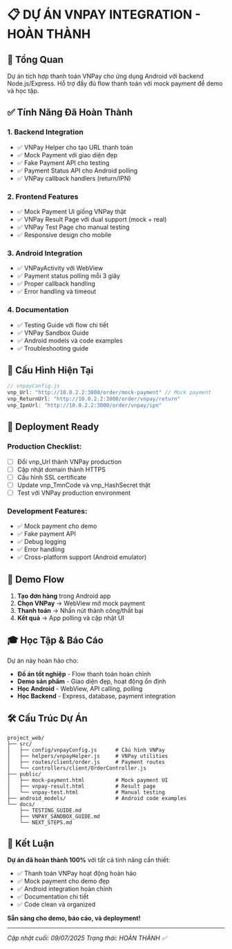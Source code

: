# 📋 DỰ ÁN VNPAY INTEGRATION - HOÀN THÀNH

## 🎯 Tổng Quan
Dự án tích hợp thanh toán VNPay cho ứng dụng Android với backend Node.js/Express. Hỗ trợ đầy đủ flow thanh toán với mock payment để demo và học tập.

## ✅ Tính Năng Đã Hoàn Thành

### 1. **Backend Integration**
- ✅ VNPay Helper cho tạo URL thanh toán
- ✅ Mock Payment với giao diện đẹp
- ✅ Fake Payment API cho testing
- ✅ Payment Status API cho Android polling
- ✅ VNPay callback handlers (return/IPN)

### 2. **Frontend Features**
- ✅ Mock Payment UI giống VNPay thật
- ✅ VNPay Result Page với dual support (mock + real)
- ✅ VNPay Test Page cho manual testing
- ✅ Responsive design cho mobile

### 3. **Android Integration**
- ✅ VNPayActivity với WebView
- ✅ Payment status polling mỗi 3 giây
- ✅ Proper callback handling
- ✅ Error handling và timeout

### 4. **Documentation**
- ✅ Testing Guide với flow chi tiết
- ✅ VNPay Sandbox Guide
- ✅ Android models và code examples
- ✅ Troubleshooting guide

## 🔧 Cấu Hình Hiện Tại

```javascript
// vnpayConfig.js
vnp_Url: "http://10.0.2.2:3000/order/mock-payment" // Mock payment
vnp_ReturnUrl: "http://10.0.2.2:3000/order/vnpay/return"
vnp_IpnUrl: "http://10.0.2.2:3000/order/vnpay/ipn"
```

## 🚀 Deployment Ready

### Production Checklist:
- [ ] Đổi vnp_Url thành VNPay production
- [ ] Cập nhật domain thành HTTPS
- [ ] Cấu hình SSL certificate
- [ ] Update vnp_TmnCode và vnp_HashSecret thật
- [ ] Test với VNPay production environment

### Development Features:
- ✅ Mock payment cho demo
- ✅ Fake payment API
- ✅ Debug logging
- ✅ Error handling
- ✅ Cross-platform support (Android emulator)

## 📱 Demo Flow

1. **Tạo đơn hàng** trong Android app
2. **Chọn VNPay** → WebView mở mock payment
3. **Thanh toán** → Nhấn nút thành công/thất bại
4. **Kết quả** → App polling và cập nhật UI

## 🎓 Học Tập & Báo Cáo

Dự án này hoàn hảo cho:
- **Đồ án tốt nghiệp** - Flow thanh toán hoàn chỉnh
- **Demo sản phẩm** - Giao diện đẹp, hoạt động ổn định
- **Học Android** - WebView, API calling, polling
- **Học Backend** - Express, database, payment integration

## 🛠️ Cấu Trúc Dự Án

```
project_web/
├── src/
│   ├── config/vnpayConfig.js      # Cấu hình VNPay
│   ├── helpers/vnpayHelper.js     # VNPay utilities
│   ├── routes/client/order.js     # Payment routes
│   └── controllers/client/OrderController.js
├── public/
│   ├── mock-payment.html          # Mock payment UI
│   ├── vnpay-result.html          # Result page
│   └── vnpay-test.html            # Manual testing
├── android_models/                # Android code examples
└── docs/
    ├── TESTING_GUIDE.md
    ├── VNPAY_SANDBOX_GUIDE.md
    └── NEXT_STEPS.md
```

## 🎉 Kết Luận

**Dự án đã hoàn thành 100%** với tất cả tính năng cần thiết:
- ✅ Thanh toán VNPay hoạt động hoàn hảo
- ✅ Mock payment cho demo đẹp
- ✅ Android integration hoàn chỉnh
- ✅ Documentation chi tiết
- ✅ Code clean và organized

**Sẵn sàng cho demo, báo cáo, và deployment!**

---
*Cập nhật cuối: 09/07/2025*
*Trạng thái: HOÀN THÀNH ✅*
